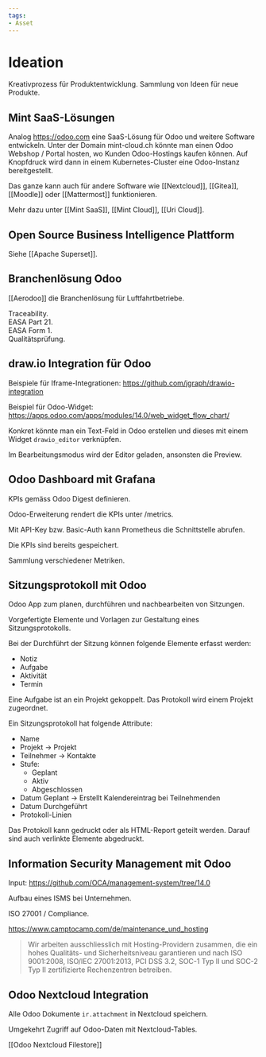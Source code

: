 ```yaml
---
tags:
- Asset
---
```

# Ideation

Kreativprozess für Produktentwicklung. Sammlung von Ideen für neue Produkte.

## Mint SaaS-Lösungen

Analog https://odoo.com eine SaaS-Lösung für Odoo und weitere Software entwickeln. Unter der Domain mint-cloud.ch könnte man einen Odoo Webshop / Portal hosten, wo Kunden Odoo-Hostings kaufen können. Auf Knopfdruck wird dann in einem Kubernetes-Cluster eine Odoo-Instanz bereitgestellt.

Das ganze kann auch für andere Software wie [[Nextcloud]], [[Gitea]], [[Moodle]] oder [[Mattermost]] funktionieren.

Mehr dazu unter [[Mint SaaS]], [[Mint Cloud]], [[Uri Cloud]].

## Open Source Business Intelligence Plattform

Siehe [[Apache Superset]].

## Branchenlösung Odoo

[[Aerodoo]] die Branchenlösung für  Luftfahrtbetriebe.

Traceability.  
EASA Part 21.  
EASA Form 1.  
Qualitätsprüfung.

## draw.io Integration für Odoo

Beispiele für Iframe-Integrationen: <https://github.com/jgraph/drawio-integration>

Beispiel für Odoo-Widget: <https://apps.odoo.com/apps/modules/14.0/web_widget_flow_chart/>

Konkret könnte man ein Text-Feld in Odoo erstellen und dieses mit einem Widget `drawio_editor` verknüpfen.

Im Bearbeitungsmodus wird der Editor geladen, ansonsten die Preview.

## Odoo Dashboard mit Grafana

KPIs gemäss Odoo Digest definieren.

Odoo-Erweiterung rendert die KPIs unter /metrics.

Mit API-Key bzw. Basic-Auth kann Prometheus die Schnittstelle abrufen.

Die KPIs sind bereits gespeichert.

Sammlung verschiedener Metriken.

## Sitzungsprotokoll mit Odoo

Odoo App zum planen, durchführen und nachbearbeiten von Sitzungen.

Vorgefertigte Elemente und Vorlagen zur Gestaltung eines Sitzungsprotokolls.

Bei der Durchführt der Sitzung können folgende Elemente erfasst werden:

* Notiz
* Aufgabe
* Aktivität
* Termin

Eine Aufgabe ist an ein Projekt gekoppelt. Das Protokoll wird einem Projekt zugeordnet.

Ein Sitzungsprotokoll hat folgende Attribute:

* Name
* Projekt -> Projekt
* Teilnehmer -> Kontakte
* Stufe:
	* Geplant
	* Aktiv
	* Abgeschlossen
* Datum Geplant -> Erstellt Kalendereintrag bei Teilnehmenden
* Datum Durchgeführt
* Protokoll-Linien
	
Das Protokoll kann gedruckt oder als HTML-Report geteilt werden. Darauf sind auch verlinkte Elemente abgedruckt.

## Information Security Management mit Odoo

Input: <https://github.com/OCA/management-system/tree/14.0>

Aufbau eines ISMS bei Unternehmen.

ISO 27001 / Compliance.

<https://www.camptocamp.com/de/maintenance_und_hosting>

> Wir arbeiten ausschliesslich mit Hosting-Providern zusammen, die ein hohes Qualitäts- und Sicherheitsniveau garantieren und nach ISO 9001:2008, ISO/IEC 27001:2013, PCI DSS 3.2, SOC-1 Typ II und SOC-2 Typ II zertifizierte Rechenzentren betreiben.

## Odoo Nextcloud Integration

Alle Odoo Dokumente `ir.attachment` in Nextcloud speichern.

Umgekehrt Zugriff auf Odoo-Daten mit Nextcloud-Tables.

[[Odoo Nextcloud Filestore]]
